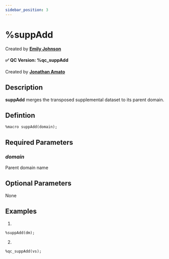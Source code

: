 ```yaml
---
sidebar_position: 3
---
```


# %suppAdd

Created by [**Emily Johnson**](mailto:emily.johnson@emanatebiostats.com?subject=User%20Guide:%20suppAdd)

#### ✅ QC Version: %qc_suppAdd

Created by [**Jonathan Amato**](mailto:jonathan.amato@emanatebiostats.com?subject=User%20Guide:%20qc_suppAdd)

## Description

**suppAdd** merges the transposed supplemental dataset to its parent domain.

## Defintion

```sas
%macro suppAdd(domain);
```

## Required Parameters

### _domain_

Parent domain name

## Optional Parameters

None

## Examples

1.

```sas
%suppAdd(dm);
```

2.

```sas
%qc_suppAdd(vs);
```
